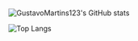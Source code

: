 ###

<!--
**GustavoMartins123/GustavoMartins123** is a ✨ _special_ ✨ repository because its `README.md` (this file) appears on your GitHub profile.

Here are some ideas to get you started:

- 🔭 I’m currently working on ...
- 🌱 I’m currently learning ...
- 👯 I’m looking to collaborate on ...
- 🤔 I’m looking for help with ...
- 💬 Ask me about ...
- 📫 How to reach me: ...
- 😄 Pronouns: ...
- ⚡ Fun fact: ...
-->
![GustavoMartins123's GitHub stats](https://github-readme-stats.vercel.app/api?username=GustavoMartins123&show_icons=true&theme=radical)

![Top Langs](https://github-readme-stats.vercel.app/api/top-langs/?username=GustavoMartins123&layout=compact)
